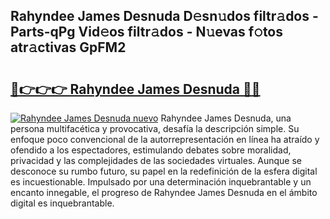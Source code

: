 ## Rahyndee James Desnuda D𝚎sn𝚞dos filtr𝚊dos - Parts-qPg Vid𝚎os filtr𝚊dos - N𝚞evas f𝚘tos atr𝚊ctivas GpFM2

# <h2><a href="http://mb3hfc.tromn.icu/?c=Rahyndee+James+Desnuda">🔗👉👉👉 Rahyndee James Desnuda 🔗🔗</a></h2>

[![Rahyndee James Desnuda nuevo](https://i.imgur.com/pEAQMta.gif)](http://mb3hfc.tromn.icu/?c=Rahyndee+James+Desnuda)
Rahyndee James Desnuda, una persona multifacética y provocativa, desafía la descripción simple. Su enfoque poco convencional de la autorrepresentación en línea ha atraído y ofendido a los espectadores, estimulando debates sobre moralidad, privacidad y las complejidades de las sociedades virtuales. Aunque se desconoce su rumbo futuro, su papel en la redefinición de la esfera digital es incuestionable. Impulsado por una determinación inquebrantable y un encanto innegable, el progreso de Rahyndee James Desnuda en el ámbito digital es inquebrantable.
